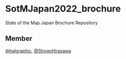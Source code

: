 # SotMJapan2022_brochure
 State of the Map Japan Brochure Repository
 
 ## Member
 [@halgraphic](https://github.com/halgraphic), [@ShogoHirasawa](https://github.com/ShogoHirasawa)
